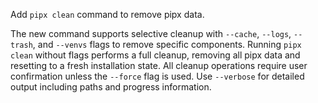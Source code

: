 Add `pipx clean` command to remove pipx data.

The new command supports selective cleanup with `--cache`, `--logs`,
`--trash`, and `--venvs` flags to remove specific components. Running
`pipx clean` without flags performs a full cleanup, removing all pipx
data and resetting to a fresh installation state. All cleanup operations
require user confirmation unless the `--force` flag is used. Use
`--verbose` for detailed output including paths and progress information.
